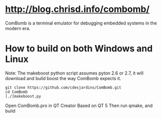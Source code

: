 http://blog.chrisd.info/combomb/
=======
ComBomb is a terminal emulator for debugging embedded systems in the modern era.


How to build on both Windows and Linux
=======
Note: The makeboost python script assumes pyton 2.6 or 2.7, it will download and build boost the way ComBomb expects it.
```
git clone https://github.com/cdesjardins/ComBomb.git
cd ComBomb
[./]makeboost.py
```
Open ComBomb.pro in QT Creator Based on QT 5
Then run qmake, and build


